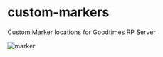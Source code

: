 # custom-markers
Custom Marker locations for Goodtimes RP Server

![marker](https://user-images.githubusercontent.com/19808462/223847701-a972b013-901f-4eb3-9778-3746afe06e36.jpg)
